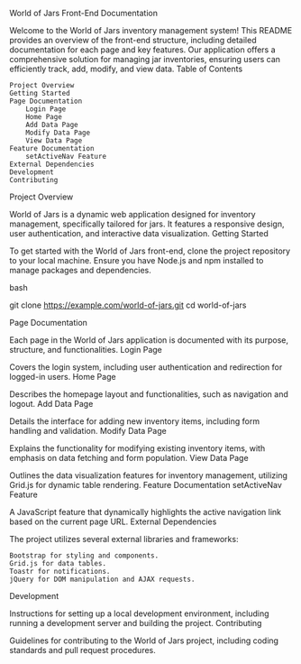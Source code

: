 World of Jars Front-End Documentation

Welcome to the World of Jars inventory management system! This README provides an overview of the front-end structure, including detailed documentation for each page and key features. Our application offers a comprehensive solution for managing jar inventories, ensuring users can efficiently track, add, modify, and view data.
Table of Contents

    Project Overview
    Getting Started
    Page Documentation
        Login Page
        Home Page
        Add Data Page
        Modify Data Page
        View Data Page
    Feature Documentation
        setActiveNav Feature
    External Dependencies
    Development
    Contributing

Project Overview

World of Jars is a dynamic web application designed for inventory management, specifically tailored for jars. It features a responsive design, user authentication, and interactive data visualization.
Getting Started

To get started with the World of Jars front-end, clone the project repository to your local machine. Ensure you have Node.js and npm installed to manage packages and dependencies.

bash

git clone https://example.com/world-of-jars.git
cd world-of-jars

Page Documentation

Each page in the World of Jars application is documented with its purpose, structure, and functionalities.
Login Page

Covers the login system, including user authentication and redirection for logged-in users.
Home Page

Describes the homepage layout and functionalities, such as navigation and logout.
Add Data Page

Details the interface for adding new inventory items, including form handling and validation.
Modify Data Page

Explains the functionality for modifying existing inventory items, with emphasis on data fetching and form population.
View Data Page

Outlines the data visualization features for inventory management, utilizing Grid.js for dynamic table rendering.
Feature Documentation
setActiveNav Feature

A JavaScript feature that dynamically highlights the active navigation link based on the current page URL.
External Dependencies

The project utilizes several external libraries and frameworks:

    Bootstrap for styling and components.
    Grid.js for data tables.
    Toastr for notifications.
    jQuery for DOM manipulation and AJAX requests.

Development

Instructions for setting up a local development environment, including running a development server and building the project.
Contributing

Guidelines for contributing to the World of Jars project, including coding standards and pull request procedures.